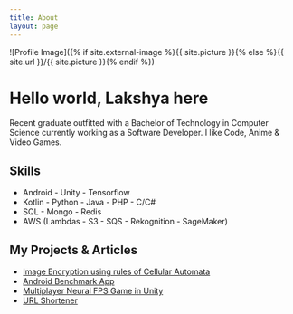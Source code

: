 ```yaml
---
title: About
layout: page
---
```

![Profile Image]({% if site.external-image %}{{ site.picture }}{% else %}{{ site.url }}/{{ site.picture }}{% endif %})

<h1>Hello world, Lakshya here</h1>
<p>Recent graduate outfitted with a Bachelor of Technology in Computer Science currently working as a Software Developer.
I like Code, Anime & Video Games.</p>

<h2>Skills</h2>

<ul class="skill-list">
	<li>Android - Unity - Tensorflow</li>
	<li>Kotlin - Python - Java - PHP - C/C#</li>
	<li>SQL - Mongo - Redis</li>
	<li>AWS (Lambdas - S3 - SQS - Rekognition - SageMaker)</li>
</ul>

<h2>My Projects & Articles</h2>

<ul>
	<li><a href="https://www.geeksforgeeks.org/image-encryption-using-cellular-automata/">Image Encryption using rules of Cellular Automata</a></li>
	<li><a href="https://play.google.com/store/apps/details?id=com.gmail.lakshya.benchmark">Android Benchmark App</a></li>
	<li><a href="https://www.linkedin.com/pulse/using-our-brains-neuromarketing-hands-free-gaming-rise-sukhralia/">Multiplayer Neural FPS Game in Unity</a></li>
	<li><a href="https://github.com/Lakshyasukhralia/hlktshortner">URL Shortener</a></li>
</ul>
